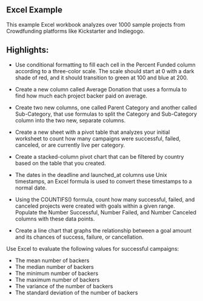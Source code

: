Excel Example
-------

This example Excel workbook analyzes over 1000 sample projects from Crowdfunding platforms like Kickstarter and Indiegogo. 

Highlights:
-------

* Use conditional formatting to fill each cell in the Percent Funded column according to a three-color scale. The scale should start at 0 with a dark shade of red, and it should transition to green at 100 and blue at 200.

* Create a new column called Average Donation that uses a formula to find how much each project backer paid on average.
* Create two new columns, one called Parent Category and another called Sub-Category, that use formulas to split the Category and Sub-Category column into the two new, separate columns.
* Create a new sheet with a pivot table that analyzes your initial worksheet to count how many campaigns were successful, failed, canceled, or are currently live per category.
* Create a stacked-column pivot chart that can be filtered by country based on the table that you created.
* The dates in the deadline and launched_at columns use Unix timestamps, an Excel formula is used to convert these timestamps to a normal date.
* Using the COUNTIFS() formula, count how many successful, failed, and canceled projects were created with goals within a given range. Populate the Number Successful, Number Failed, and Number Canceled columns with these data points.
* Create a line chart that graphs the relationship between a goal amount and its chances of success, failure, or cancellation.


Use Excel to evaluate the following values for successful campaigns:
* The mean number of backers
* The median number of backers
* The minimum number of backers
* The maximum number of backers
* The variance of the number of backers
* The standard deviation of the number of backers